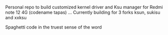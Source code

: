 Personal repo to build customized kernel driver and Ksu manager for Redmi note 12 4G (codename tapas)
...
Currently building for 3 forks ksun, sukisu and xxksu


Spaghetti code in the truest sense of the word
